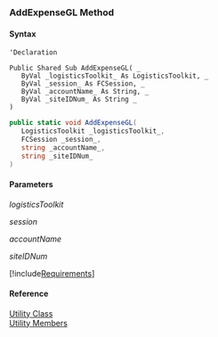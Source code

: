 ﻿### AddExpenseGL Method

#### Syntax

```vbnet
'Declaration

Public Shared Sub AddExpenseGL( _
   ByVal _logisticsToolkit_ As LogisticsToolkit, _
   ByVal _session_ As FCSession, _
   ByVal _accountName_ As String, _
   ByVal _siteIDNum_ As String _
) 
```

```csharp
public static void AddExpenseGL( 
   LogisticsToolkit _logisticsToolkit_,
   FCSession _session_,
   string _accountName_,
   string _siteIDNum_
)
```

#### Parameters

_logisticsToolkit_

_session_

_accountName_

_siteIDNum_

[!include[Requirements](../partials/requirements.md)]

#### Reference

[Utility Class](FChoice.Toolkits.Clarify~FChoice.Toolkits.Clarify.Utility.md)  
[Utility Members](FChoice.Toolkits.Clarify~FChoice.Toolkits.Clarify.Utility_members.md)